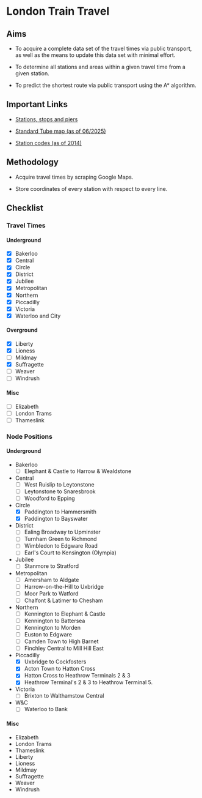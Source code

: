 # London Train Travel

## Aims

-   To acquire a complete data set of the travel times via public transport,
    as well as the means to update this data set with minimal effort.

-   To determine all stations and areas within a given travel time from a given station.

-   To predict the shortest route via public transport using the A* algorithm.

## Important Links

-   [Stations, stops and piers](https://tfl.gov.uk/travel-information/stations-stops-and-piers/)

-   [Standard Tube map (as of 06/2025)](https://content.tfl.gov.uk/standard-tube-map.pdf)

-   [Station codes (as of 2014)](https://content.tfl.gov.uk/station-abbreviations.pdf)

## Methodology

-   Acquire travel times by scraping Google Maps.

-   Store coordinates of every station with respect to every line.

## Checklist

### Travel Times

#### Underground

- [x] Bakerloo
- [x] Central
- [x] Circle
- [x] District
- [x] Jubilee
- [x] Metropolitan
- [x] Northern
- [x] Piccadilly
- [x] Victoria
- [x] Waterloo and City

#### Overground

- [x] Liberty
- [x] Lioness
- [ ] Mildmay
- [x] Suffragette
- [ ] Weaver
- [ ] Windrush

#### Misc

- [ ] Elizabeth
- [ ] London Trams
- [ ] Thameslink

### Node Positions

#### Underground

- Bakerloo
    - [ ] Elephant & Castle to Harrow & Wealdstone
- Central
    - [ ] West Ruislip to Leytonstone
    - [ ] Leytonstone to Snaresbrook
    - [ ] Woodford to Epping
- Circle
    - [x] Paddington to Hammersmith
    - [x] Paddington to Bayswater
- District
    - [ ] Ealing Broadway to Upminster
    - [ ] Turnham Green to Richmond
    - [ ] Wimbledon to Edgware Road
    - [ ] Earl's Court to Kensington (Olympia)
- Jubilee
    - [ ] Stanmore to Stratford
- Metropolitan
    - [ ] Amersham to Aldgate
    - [ ] Harrow-on-the-Hill to Uxbridge
    - [ ] Moor Park to Watford
    - [ ] Chalfont & Latimer to Chesham
- Northern
    - [ ] Kennington to Elephant & Castle
    - [ ] Kennington to Battersea
    - [ ] Kennington to Morden
    - [ ] Euston to Edgware
    - [ ] Camden Town to High Barnet
    - [ ] Finchley Central to Mill Hill East
- Piccadilly
    - [x] Uxbridge to Cockfosters
    - [x] Acton Town to Hatton Cross
    - [x] Hatton Cross to Heathrow Terminals 2 & 3
    - [x] Heathrow Terminal's 2 & 3 to Heathrow Terminal 5.
- Victoria
    - [ ] Brixton to Walthamstow Central
- W&C
    - [ ] Waterloo to Bank

#### Misc

- Elizabeth
- London Trams
- Thameslink
- Liberty
- Lioness
- Mildmay
- Suffragette
- Weaver
- Windrush